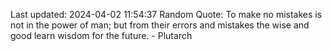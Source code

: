 Last updated: 2024-04-02 11:54:37
Random Quote: To make no mistakes is not in the power of man; but from their errors and mistakes the wise and good learn wisdom for the future. - Plutarch